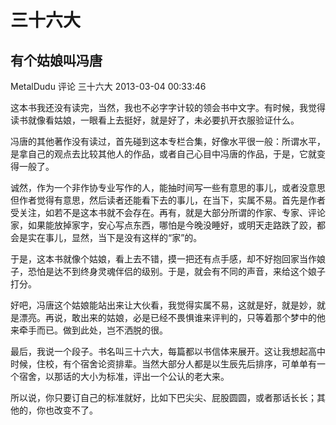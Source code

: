 # 三十六大

## 有个姑娘叫冯唐

MetalDudu 评论 三十六大   2013-03-04 00:33:46

这本书我还没有读完，当然，我也不必字字计较的领会书中文字。有时候，我觉得读书就像看姑娘，一眼看上去挺好，就是好了，未必要扒开衣服验证什么。

冯唐的其他著作没有读过，首先碰到这本专栏合集，好像水平很一般：所谓水平，是拿自己的观点去比较其他人的作品，或者自己心目中冯唐的作品，于是，它就变得一般了。

诚然，作为一个非作协专业写作的人，能抽时间写一些有意思的事儿，或者没意思但作者觉得有意思，然后读者还能看下去的事儿，在当下，实属不易。首先是作者受关注，如若不是这本书就不会存在。再有，就是大部分所谓的作家、专家、评论家，如果能放掉家字，安心写点东西，哪怕是今晚没睡好，或明天走路跌了跤，都会是实在事儿，显然，当下是没有这样的“家”的。

于是，这本书就像个姑娘，看上去不错，摸一把还有点手感，却不好抱回家当作娘子，恐怕是达不到终身灵魂伴侣的级别。于是，就会有不同的声音，来给这个娘子打分。

好吧，冯唐这个姑娘能站出来让大伙看，我觉得实属不易，这就是好，就是妙，就是漂亮。再说，敢出来的姑娘，必是已经不畏惧谁来评判的，只等着那个梦中的他来牵手而已。做到此处，岂不洒脱的很。

最后，我说一个段子。书名叫三十六大，每篇都以书信体来展开。这让我想起高中时候，住校，有个宿舍论资排辈。当然大部分人都是以生辰先后排序，可单单有一个宿舍，以那话的大小为标准，评出一个公认的老大来。

所以说，你只要订自己的标准就好，比如下巴尖尖、屁股圆圆，或者那话长长；其他的，你也改变不了。
 